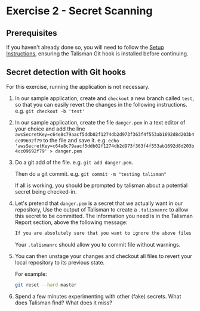 # Exercise 2 - Secret Scanning

## Prerequisites

If you haven't already done so, you will need to follow the [Setup Instructions](00_setup.md),
ensuring the Talisman Git hook is installed before continuing.

## Secret detection with Git hooks

For this exercise, running the application is not necessary.

1. In our sample application, create and `checkout` a new branch called `test`, so that you can
   easily revert the changes in the following instructions. e.g. `git checkout -b 'test'`

1. In our sample application, create the file `danger.pem` in a text editor of your choice and add
   the line `awsSecretKey=c64e8c79aacf5ddb02f1274db2d973f363f4f553ab1692d8d203b4cc09692f79` to the
   file and save it. e.g.
   `echo 'awsSecretKey=c64e8c79aacf5ddb02f1274db2d973f363f4f553ab1692d8d203b4cc09692f79' > danger.pem`

1. Do a git add of the file. e.g. `git add danger.pem`.

   Then do a git commit. e.g. `git commit -m "testing talisman"`

   If all is working, you should be prompted by talisman about a potential secret being checked-in.

1. Let's pretend that `danger.pem` is a secret that we actually want in our repository, Use the
   output of Talisman to create a `.talismanrc` to allow this secret to be committed. The
   information you need is in the Talisman Report section, above the following message:

   ```txt
   If you are absolutely sure that you want to ignore the above files from talisman detectors, consider pasting the following format in .talismanrc file in the project root
   ```

   Your `.talismanrc` should allow you to commit file without warnings.

1. You can then unstage your changes and checkout all files to revert your local repository to its
   previous state.

   For example:

   ```sh
   git reset --hard master
   ```

1. Spend a few minutes experimenting with other (fake) secrets. What does Talisman find? What does
   it miss?

